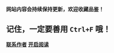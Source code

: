 
**网站内容会持续保持更新，欢迎收藏品鉴！**

## 记住，一定要善用 `Ctrl+F` 哦！

[**联系作者**](https://github.com/Lxzz24)
[**开启阅读**](README.md)


<!-- 背景图片 -->

<!-- ![](_media/bg.png) -->

<!-- 背景色 -->

<!-- ![color](#f0f0f0) -->